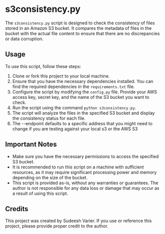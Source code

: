 # s3consistency.py

The `s3consistency.py` script is designed to check the consistency of files stored in an Amazon S3 bucket. It compares the metadata of files in the bucket with the actual file content to ensure that there are no discrepancies or data corruption.

## Usage

To use this script, follow these steps:

1. Clone or fork this project to your local machine.
2. Ensure that you have the necessary dependencies installed. You can find the required dependencies in the `requirements.txt` file.
3. Configure the script by modifying the `config.py` file. Provide your AWS access key, secret key, and the name of the S3 bucket you want to check.
4. Run the script using the command `python s3consistency.py`.
5. The script will analyze the files in the specified S3 bucket and display the consistency status for each file.
6. The --endpoint defaults to a specific address that you might need to change if you are testing against your local s3 or the AWS S3

## Important Notes

- Make sure you have the necessary permissions to access the specified S3 bucket.
- It is recommended to run this script on a machine with sufficient resources, as it may require significant processing power and memory depending on the size of the bucket.
- This script is provided as-is, without any warranties or guarantees. The author is not responsible for any data loss or damage that may occur as a result of using this script.

## Credits

This project was created by Sudeesh Varier. If you use or reference this project, please provide proper credit to the author.
